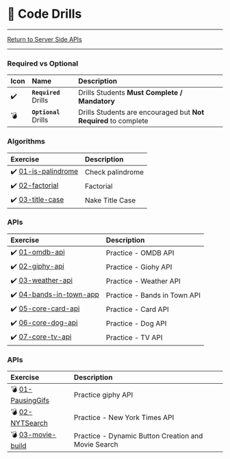 # :dart: Code Drills

<hr> 

[Return to Server Side APIs](../README.md)

<hr> 

### Required vs Optional

| Icon | Name | Description |
|:--|:--|:--|
| :heavy_check_mark:  | **`Required`** Drills  | Drills Students **Must Complete / Mandatory** |
| :bomb:  | **`Optional`** Drills  | Drills Students are encouraged but **Not Required** to complete |

### Algorithms

|  Exercise |  Description |
|:--	|:--
| :heavy_check_mark: [01-is-palindrome](00-algorithms/01-is-palindrome/README.md) | Check palindrome
| :heavy_check_mark: [02-factorial](00-algorithms/02-factorial/README.md) | Factorial
| :heavy_check_mark: [03-title-case](00-algorithms/03-title-case/README.md) | Nake Title Case

### APIs

|  Exercise |  Description |
|:--	|:--
| :heavy_check_mark: [01-omdb-api](01-api/01-omdb-api) | Practice - OMDB API
| :heavy_check_mark: [02-giphy-api](01-api/02-giphy-api) | Practice - Giohy API
| :heavy_check_mark: [03-weather-api](01-api/03-weather-api/README.md) | Practice - Weather API
| :heavy_check_mark: [04-bands-in-town-app](01-api/04-bands-in-town-app/README.md) | Practice - Bands in Town API
| :heavy_check_mark: [05-core-card-api](01-api/05-core-card-api/README.md) | Practice - Card API
| :heavy_check_mark: [06-core-dog-api](01-api/06-core-dog-api/README.md) | Practice - Dog API
| :heavy_check_mark: [07-core-tv-api](01-api/07-core-tv-api/README.md) | Practice - TV API


### APIs

|  Exercise |  Description |
|:--	|:--
| :bomb: [01-PausingGifs](02-api-build/01-PausingGifs/README.md) | Practice giphy API |
| :bomb: [02-NYTSearch](02-api-build/02-NYTSearch) | Practice - New York Times API |
| :bomb: [03-movie-build](02-api-build/02-NYTSearch) | Practice - Dynamic Button Creation and Movie Search |